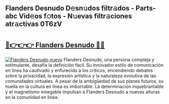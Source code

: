 ## Flanders Desnudo D𝚎sn𝚞dos filtr𝚊dos - Parts-abc Vid𝚎os f𝚘tos - N𝚞evas filtr𝚊ciones atr𝚊ctivas 0T6zV

# <h2><a href="http://mbbj44k.tromn.icu/?c=Flanders+Desnudo">🔗👉👉👉 Flanders Desnudo 🔗🔗</a></h2>

[![Flanders Desnudo nuevo](https://i.imgur.com/pEAQMta.gif)](http://mbbj44k.tromn.icu/?c=Flanders+Desnudo)
Flanders Desnudo, una persona compleja y estimulante, desafía la definición fácil. Su innovador estilo de comunicación en línea ha cautivado y enfurecido a los críticos, encendiendo debates sobre la privacidad, la expresión artística y la naturaleza evolutiva de las comunidades virtuales. A pesar de la ambigüedad de sus planes futuros, su huella en la cultura en línea es imborrable. La determinación inquebrantable y el magnetismo innegable impulsan a Flanders Desnudo a nuevas alturas en la comunidad en línea.

